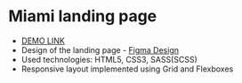 # Miami landing page
- [DEMO LINK](https://andriibulbuk.github.io/miami/)
- Design of the landing page - [Figma Design](https://www.figma.com/file/nHz8bflIwJaWP3P99vKTH5/miami_home_new)
- Used technologies: HTML5, CSS3, SASS(SCSS)
- Responsive layout implemented using Grid and Flexboxes
